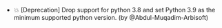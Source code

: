 - 💥 [Deprecation] Drop support for python 3.8 and set Python 3.9 as the minimum supported python version. (by @Abdul-Muqadim-Arbisoft)